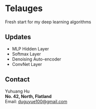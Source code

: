 # Telauges
Fresh start for my deep learning algorithms

## Updates

+ MLP Hidden Layer
+ Softmax Layer
+ Denoising Auto-encoder
+ ConvNet Layer

## Contact

Yuhuang Hu  
__No. 42, North, Flatland__  
Email: duguyue100@gmail.com
